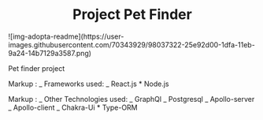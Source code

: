<H1 align="center"> Project Pet Finder
  </H1>
  ![img-adopta-readme](https://user-images.githubusercontent.com/70343929/98037322-25e92d00-1dfa-11eb-9a24-14b7129a3587.png)

Pet finder project

Markup : _ Frameworks used:
_ React.js \* Node.js

Markup : _ Other Technologies used:
_ GraphQl
_ Postgresql
_ Apollo-server
_ Apollo-client
_ Chakra-Ui \* Type-ORM
